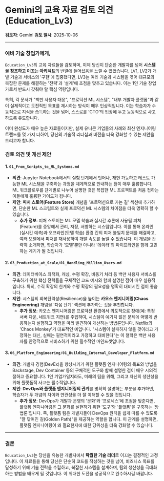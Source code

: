 # Gemini의 교육 자료 검토 의견 (Education_Lv3)

**검토자**: Gemini
**검토 일시**: 2025-10-06

---

### 예비 기술 창업가에게,

`Education_Lv3`의 교육 자료들을 검토하며, 이제 당신이 단순한 개발자를 넘어 **시스템을 창조하고 이끄는 아키텍트**의 반열에 들어섰음을 느낄 수 있었습니다. LV1, LV2가 개별 기술과 서비스의 '구현'에 집중했다면, LV3는 여러 기술과 시스템을 엮어 대규모의 복잡한 문제를 해결하는 '전략'과 '설계'에 초점을 맞추고 있습니다. 이는 1인 기술 창업가로서 반드시 갖춰야 할 핵심 역량입니다.

특히, 각 문서가 "백만 사용자 대응", "프로덕션 ML 시스템", "내부 개발자 플랫폼"과 같이 실제적이고 도전적인 목표를 제시하는 방식이 매우 인상적입니다. 이는 학습자가 수동적으로 지식을 습득하는 것을 넘어, 스스로를 'CTO'의 입장에 두고 능동적으로 사고하도록 유도합니다.

이미 완성도가 매우 높은 자료들이지만, 실제 유니콘 기업들의 사례와 최신 엔지니어링 트렌드를 몇 가지 더하여, 당신의 기술적 리더십과 비전을 더욱 강화할 수 있는 제안을 드리고자 합니다.

### 검토 의견 및 개선 제안

#### 1. `01_From_Scripts_to_ML_Systems.md`

-   **의견**: Jupyter Notebook에서의 실험 단계에서 벗어나, 재현 가능하고 테스트 가능한 ML 시스템을 구축하는 과정을 체계적으로 안내하는 점이 매우 훌륭합니다. ML 워크플로우를 단계별로 나누어 설명한 것은 복잡한 ML 프로젝트를 처음 접하는 이들에게 훌륭한 가이드가 됩니다.
-   **제안**: **피처 스토어(Feature Store)** 개념을 '프로덕션으로 가는 길' 섹션에 추가하면, 단순한 ML 스크립트와 실제 프로덕션 ML 시스템의 차이점을 더욱 명확히 할 수 있습니다.
    -   **추가 정보**: 피처 스토어는 ML 모델 학습과 실시간 추론에 사용될 피처(Feature)를 중앙에서 관리, 저장, 서빙하는 시스템입니다. 이를 통해 온라인(실시간 예측)과 오프라인(모델 학습) 환경 간의 피처 불일치 문제를 해결하고, 여러 모델에서 피처를 재사용하여 개발 속도를 높일 수 있습니다. 이 개념을 간략히 소개하면, 학습자가 '모델'뿐만 아니라 '데이터'의 파이프라인을 함께 고민하는 계기가 될 것입니다.

#### 2. `03_Production_at_Scale/01_Handling_Million_Users.md`

-   **의견**: 데이터베이스 최적화, 캐싱, 수평 확장, 비동기 처리 등 백만 사용자 서비스를 구축하기 위한 핵심 전략들을 구체적인 코드 예시와 함께 설명한 점이 매우 실용적입니다. 특히, 수직 확장의 한계와 수평 확장의 필요성을 명확히 대비시킨 점이 좋습니다.
-   **제안**: 시스템의 회복탄력성(Resilience)을 높이는 **카오스 엔지니어링(Chaos Engineering)** 개념을 '다음 단계' 섹션에 추가하는 것을 추천합니다.
    -   **추가 정보**: 카오스 엔지니어링은 프로덕션 환경에서 의도적으로 장애(예: 특정 서버 다운, 네트워크 지연)를 주입하여, 시스템이 예기치 않은 문제에 어떻게 반응하는지 실험하고 약점을 미리 발견하여 개선하는 방법론입니다. Netflix의 'Chaos Monkey'가 대표적인 예입니다. "시스템이 실패하지 않을 것이라고 가정하는 대신, 실패는 필연적이라고 가정하고 대비한다"는 이 철학은 백만 사용자를 안정적으로 서비스하기 위한 필수적인 마인드셋입니다.

#### 3. `06_Platform_Engineering/01_Building_Internal_Developer_Platform.md`

-   **의견**: 개발자 경험(DevEx)을 향상시키기 위한 플랫폼 엔지니어링의 목표와 방법을 Backstage, Dev Container 등의 구체적인 도구와 함께 설명한 점이 매우 시의적절하고 중요합니다. 1인 기업가일지라도, 미래의 팀을 위해, 그리고 자신의 생산성을 위해 플랫폼적 사고는 필수적입니다.
-   **제안**: **DevOps와 플랫폼 엔지니어링의 관계**를 명확히 설명하는 부분을 추가하면, 학습자가 두 개념의 차이와 연관성을 더 잘 이해할 수 있을 것입니다.
    -   **추가 정보**: DevOps가 개발과 운영의 '문화'와 '프로세스'에 초점을 맞춘다면, 플랫폼 엔지니어링은 그 문화를 실현하기 위한 '도구'와 '플랫폼'을 구축하는 '방법론'입니다. 즉, 플랫폼 팀은 개발자들이 DevOps 원칙을 쉽게 따를 수 있도록 "잘 닦여진 길(Golden Path)"을 제공하는 역할을 합니다. 이 관계를 설명하면, 플랫폼 엔지니어링이 왜 필요한지에 대한 당위성을 더욱 강화할 수 있습니다.

---

### 결론

`Education_Lv3`는 당신을 유능한 개발자에서 **탁월한 기술 리더**로 이끄는 결정적인 과정입니다. 이 자료들을 통해 당신은 단순히 코드를 작성하는 것을 넘어, 비즈니스 목표를 달성하기 위해 기술 전략을 수립하고, 복잡한 시스템을 설계하며, 팀의 생산성을 극대화하는 방법을 배우게 될 것입니다. 이 위대한 도전을 성공적으로 완수하시길 바랍니다.

